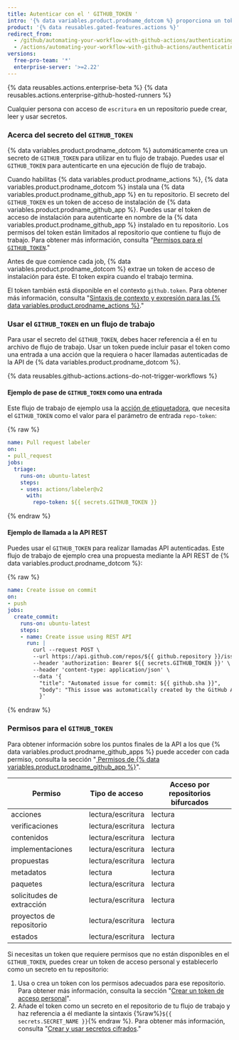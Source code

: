 ```yaml
---
title: Autenticar con el ' GITHUB_TOKEN '
intro: '{% data variables.product.prodname_dotcom %} proporciona un token que puedes usar para autenticar en nombre de {% data variables.product.prodname_actions %}.'
product: '{% data reusables.gated-features.actions %}'
redirect_from:
  - /github/automating-your-workflow-with-github-actions/authenticating-with-the-github_token
  - /actions/automating-your-workflow-with-github-actions/authenticating-with-the-github_token
versions:
  free-pro-team: '*'
  enterprise-server: '>=2.22'
---
```


{% data reusables.actions.enterprise-beta %}
{% data reusables.actions.enterprise-github-hosted-runners %}

Cualquier persona con acceso de `escritura` en un repositorio puede crear, leer y usar secretos.

### Acerca del secreto del `GITHUB_TOKEN`

{% data variables.product.prodname_dotcom %} automáticamente crea un secreto de `GITHUB_TOKEN` para utilizar en tu flujo de trabajo. Puedes usar el `GITHUB_TOKEN` para autenticarte en una ejecución de flujo de trabajo.

Cuando habilitas {% data variables.product.prodname_actions %}, {% data variables.product.prodname_dotcom %} instala una {% data variables.product.prodname_github_app %} en tu repositorio. El secreto del `GITHUB_TOKEN` es un token de acceso de instalación de {% data variables.product.prodname_github_app %}. Puedes usar el token de acceso de instalación para autenticarte en nombre de la {% data variables.product.prodname_github_app %} instalado en tu repositorio. Los permisos del token están limitados al repositorio que contiene tu flujo de trabajo. Para obtener más información, consulta "[Permisos para el `GITHUB_TOKEN`](#permissions-for-the-github_token)."

Antes de que comience cada job, {% data variables.product.prodname_dotcom %} extrae un token de acceso de instalación para éste. El token expira cuando el trabajo termina.

El token también está disponible en el contexto `github.token`. Para obtener más información, consulta "[Sintaxis de contexto y expresión para las {% data variables.product.prodname_actions %}](/actions/reference/context-and-expression-syntax-for-github-actions#github-context)."

### Usar el `GITHUB_TOKEN` en un flujo de trabajo

Para usar el secreto del `GITHUB_TOKEN`, debes hacer referencia a él en tu archivo de flujo de trabajo. Usar un token puede incluir pasar el token como una entrada a una acción que la requiera o hacer llamadas autenticadas de la API de {% data variables.product.prodname_dotcom %}.

{% data reusables.github-actions.actions-do-not-trigger-workflows %}

#### Ejemplo de pase de `GITHUB_TOKEN` como una entrada

Este flujo de trabajo de ejemplo usa la [acción de etiquetadora](https://github.com/actions/labeler), que necesita el `GITHUB_TOKEN` como el valor para el parámetro de entrada `repo-token`:

  {% raw %}
  ```yaml
  name: Pull request labeler
  on:
  - pull_request
  jobs:
    triage:
      runs-on: ubuntu-latest
      steps:
      - uses: actions/labeler@v2
        with:
          repo-token: ${{ secrets.GITHUB_TOKEN }}
  ```
  {% endraw %}

#### Ejemplo de llamada a la API REST

Puedes usar el `GITHUB_TOKEN` para realizar llamadas API autenticadas. Este flujo de trabajo de ejemplo crea una propuesta mediante la API REST de {% data variables.product.prodname_dotcom %}:

  {% raw %}
  ```yaml
  name: Create issue on commit
  on:
  - push
  jobs:
    create_commit:
      runs-on: ubuntu-latest
      steps:
      - name: Create issue using REST API
        run: |
          curl --request POST \
          --url https://api.github.com/repos/${{ github.repository }}/issues \
          --header 'authorization: Bearer ${{ secrets.GITHUB_TOKEN }}' \
          --header 'content-type: application/json' \
          --data '{
            "title": "Automated issue for commit: ${{ github.sha }}",
            "body": "This issue was automatically created by the GitHub Action workflow **${{ github.workflow }}**. \n\n The commit hash was: _${{ github.sha }}_."
            }'
  ```
  {% endraw %}

### Permisos para el `GITHUB_TOKEN`

Para obtener información sobre los puntos finales de la API a los que {% data variables.product.prodname_github_apps %} puede acceder con cada permiso, consulta la sección "[ Permisos de {% data variables.product.prodname_github_app %}](/v3/apps/permissions/)".

| Permiso                   | Tipo de acceso    | Acceso por repositorios bifurcados |
| ------------------------- | ----------------- | ---------------------------------- |
| acciones                  | lectura/escritura | lectura                            |
| verificaciones            | lectura/escritura | lectura                            |
| contenidos                | lectura/escritura | lectura                            |
| implementaciones          | lectura/escritura | lectura                            |
| propuestas                | lectura/escritura | lectura                            |
| metadatos                 | lectura           | lectura                            |
| paquetes                  | lectura/escritura | lectura                            |
| solicitudes de extracción | lectura/escritura | lectura                            |
| proyectos de repositorio  | lectura/escritura | lectura                            |
| estados                   | lectura/escritura | lectura                            |

Si necesitas un token que requiere permisos que no están disponibles en el `GITHUB_TOKEN`, puedes crear un token de acceso personal y establecerlo como un secreto en tu repositorio:

1. Usa o crea un token con los permisos adecuados para ese repositorio. Para obtener más información, consulta la sección "[Crear un token de acceso personal](/github/authenticating-to-github/creating-a-personal-access-token)".
1. Añade el token como un secreto en el repositorio de tu flujo de trabajo y haz referencia a él mediante la sintaxis {%raw%}`${{ secrets.SECRET_NAME }}`{% endraw %}. Para obtener más información, consulta "[Crear y usar secretos cifrados](/github/automating-your-workflow-with-github-actions/creating-and-using-encrypted-secrets)."
